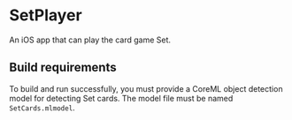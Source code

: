 # SetPlayer

An iOS app that can play the card game Set.

## Build requirements

To build and run successfully, you must provide a CoreML object detection model
for detecting Set cards. The model file must be named `SetCards.mlmodel`.

